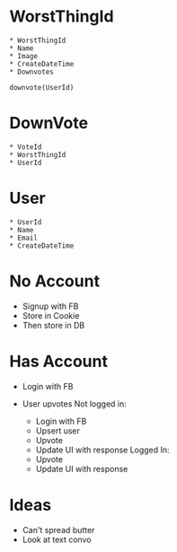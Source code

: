 # WorstThingId
	* WorstThingId
	* Name
	* Image
	* CreateDateTime
	* Downvotes

	downvote(UserId)


# DownVote
	* VoteId
	* WorstThingId
	* UserId




# User
	* UserId
	* Name
	* Email
	* CreateDateTime



# No Account
- Signup with FB
- Store in Cookie
- Then store in DB

# Has Account
- Login with FB

- User upvotes
	Not logged in:
	- Login with FB
	- Upsert user
	- Upvote
	- Update UI with response
	Logged In:
	- Upvote
	- Update UI with response



# Ideas 
- Can't spread butter
- Look at text convo